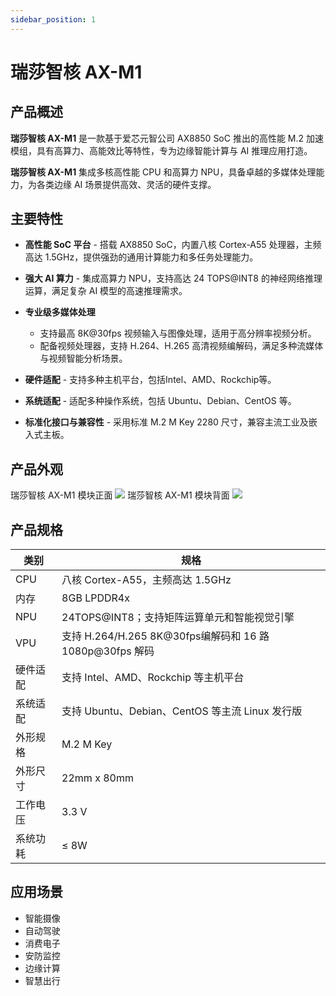 ```yaml
---
sidebar_position: 1
---
```


# 瑞莎智核 AX-M1

## 产品概述

**瑞莎智核 AX-M1** 是一款基于爱芯元智公司 AX8850 SoC 推出的高性能 M.2 加速模组，具有高算力、高能效比等特性，专为边缘智能计算与 AI 推理应用打造。

**瑞莎智核 AX-M1** 集成多核高性能 CPU 和高算力 NPU，具备卓越的多媒体处理能力，为各类边缘 AI 场景提供高效、灵活的硬件支撑。

## 主要特性

- **高性能 SoC 平台** - 搭载 AX8850 SoC，内置八核 Cortex-A55 处理器，主频高达 1.5GHz，提供强劲的通用计算能力和多任务处理能力。

- **强大 AI 算力** - 集成高算力 NPU，支持高达 24 TOPS@INT8 的神经网络推理运算，满足复杂 AI 模型的高速推理需求。

- **专业级多媒体处理**

  - 支持最高 8K@30fps 视频输入与图像处理，适用于高分辨率视频分析。
  - 配备视频处理器，支持 H.264、H.265 高清视频编解码，满足多种流媒体与视频智能分析场景。

- **硬件适配** - 支持多种主机平台，包括Intel、AMD、Rockchip等。

- **系统适配** - 适配多种操作系统，包括 Ubuntu、Debian、CentOS 等。

- **标准化接口与兼容性** - 采用标准 M.2 M Key 2280 尺寸，兼容主流工业及嵌入式主板。

## 产品外观

<div style={{textAlign: 'center'}}>
   瑞莎智核 AX-M1 模块正面
   <img src="/img/aicore-ax-m1/aicore_ax_m1_top.webp" style={{width: '60%', maxWidth: '800px'}} />
   瑞莎智核 AX-M1 模块背面
    <img src="/img/aicore-ax-m1/aicore_ax_m1_bottom.webp" style={{width: '60%', maxWidth: '800px', transform: 'rotate(180deg)'}} />
</div>

## 产品规格

| 类别     | 规格                                                     |
| -------- | -------------------------------------------------------- |
| CPU      | 八核 Cortex-A55，主频高达 1.5GHz                         |
| 内存     | 8GB LPDDR4x                                              |
| NPU      | 24TOPS@INT8；支持矩阵运算单元和智能视觉引擎              |
| VPU      | 支持 H.264/H.265 8K@30fps编解码和 16 路 1080p@30fps 解码 |
| 硬件适配 | 支持 Intel、AMD、Rockchip 等主机平台                     |
| 系统适配 | 支持 Ubuntu、Debian、CentOS 等主流 Linux 发行版          |
| 外形规格 | M.2 M Key                                                |
| 外形尺寸 | 22mm x 80mm                                              |
| 工作电压 | 3.3 V                                                    |
| 系统功耗 | ≤ 8W                                                     |

## 应用场景

- 智能摄像
- 自动驾驶
- 消费电子
- 安防监控
- 边缘计算
- 智慧出行
